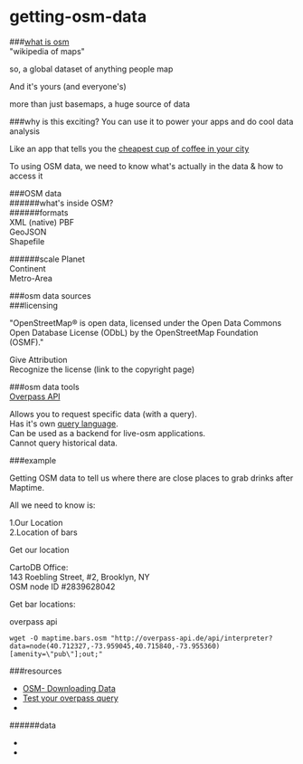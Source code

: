 # getting-osm-data

###[what is osm](http://maptime.io/osm-101/#0)  
"wikipedia of maps"

so, a global dataset of anything people map  

And it's yours (and everyone's)  

more than just basemaps, a huge source of data  


###why is this exciting?
You can use it to power your apps and do cool data analysis  

Like an app that tells you the [cheapest cup of coffee in your city](http://www.macwright.org/coffeedex/index.html#/)  

To using OSM data, we need to know what's actually in the data & how to access it  

###OSM data  
######what's inside OSM?  
######formats  
XML (native) 
PBF  
GeoJSON  
Shapefile  

######scale
Planet  
Continent  
Metro-Area  


###osm data sources  
###licensing  

"OpenStreetMap® is open data, licensed under the Open Data Commons Open Database License (ODbL) by the OpenStreetMap Foundation (OSMF)."

Give Attribution  
Recognize the license (link to the copyright page)  

###osm data tools  
[Overpass API](http://wiki.openstreetmap.org/wiki/Overpass_API)
<!--- "The Overpass API (or OSM3S) is a read-only API that serves up custom selected parts of the OSM map data. It acts as a database over the web: the client sends a query to the API and gets back the data set that corresponds to the query." -->
Allows you to request specific data (with a query).  
Has it's own [query language](http://wiki.openstreetmap.org/wiki/Overpass_API/Language_Guide).    
Can be used as a backend for live-osm applications.  
Cannot query historical data.  

###example

Getting OSM data to tell us where there are close places to grab drinks after Maptime.

All we need to know is:  

1.Our Location  
2.Location of bars  

Get our location  

CartoDB Office:  
143 Roebling Street, #2, Brooklyn, NY  
OSM node ID #2839628042  
  

Get bar locations:

overpass api  
<pre><code>wget -O maptime.bars.osm "http://overpass-api.de/api/interpreter?data=node(40.712327,-73.959045,40.715840,-73.955360)[amenity=\"pub\"];out;"
</code></pre>





###resources
* [OSM- Downloading Data](http://wiki.openstreetmap.org/wiki/Downloading_data)
* [Test your overpass query](http://overpass-turbo.eu/)
* []()

######data
* []()
* []()
